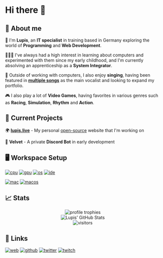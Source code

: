 # Hi there 👋
## 🚀 About me
🐺 I'm **Lupis**, an **IT specialist** in training based in Germany exploring the world of **Programming** and **Web Development**.

🧑🏻‍💻 I've always had a high interest in learning about computers and experimented with them since my early childhood, and I'm currently absolving an apprenticeship as a **System Integrator**.

🎤 Outside of working with computers, I also enjoy **singing**, having been featured in [**multiple songs**](https://open.spotify.com/playlist/2xUUaSCJS5CoNqH8UBDGwH) as the main vocalist and looking to expand my portfolio.

🎮 I also play a lot of **Video Games**, having favorites in various genres such as **Racing**, **Simulation**, **Rhythm** and **Action**.


## 🔭 Current Projects
🌍 [**lupis.live**](https://lupis.live)  -  My personal [open-source](https://github.com/lupisyoung/lupis.live) website that I'm working on

🤖 **Velvet**  -  A private **Discord Bot** in early development


## 🖥️ Workspace Setup
[![cpu](https://img.shields.io/badge/AMD-Ryzen_7_3700X-ED1C24?style=for-the-badge&logo=amd&logoColor=white)](https://www.amd.com/en/product/8446)
[![gpu](https://img.shields.io/badge/AMD-Radeon_RX_6750XT-ED1C24?style=for-the-badge&logo=amd&logoColor=white)](https://www.asus.com/motherboards-components/graphics-cards/dual/dual-rx6750xt-o12g/)
[![os](https://img.shields.io/badge/Windows_11_Pro-0078D4?style=for-the-badge&logo=windows&logoColor=white)](https://www.microsoft.com/software-download/windows11)
[![ide](https://img.shields.io/badge/VS_Code-007ACC?style=for-the-badge&logo=Visual-Studio-Code&logoColor=white)](https://code.visualstudio.com)

[![mac](https://img.shields.io/badge/Apple-MacBook_Air_M2-717378?style=for-the-badge&logo=apple&logoColor=white)](https://www.apple.com/macbook-air-13-and-15-m2/)
[![macos](https://img.shields.io/badge/macOS-Sonoma_14.3-578F1B?style=for-the-badge&logo=macos&logoColor=white)](https://www.apple.com/macos/sonoma/)

## 📈 Stats

<div align="center">
    <img src="https://github-profile-trophy.vercel.app/?username=lupisyoung&row=1&column=6&margin-h=8&theme=darkhub&count_private=true&margin-w=15&no-frame=true" alt="profile trophies" />
    <br />
    <img src="https://github-readme-stats.vercel.app/api?username=lupisyoung&show_icons=true&hide_border=true" alt="Lupis' GitHub Stats">
    <br />
    <img src="https://visitor-badge.laobi.icu/badge?page_id=lupisyoung.lupisyoung" alt="visitors">
</div>

## 🔗 Links
[![web](https://img.shields.io/badge/website-961850?style=for-the-badge&logo=google-chrome&logoColor=ffffff)](https://lupis.live)
[![github](https://img.shields.io/badge/github-181717?style=for-the-badge&logo=github&logoColor=ffffff)](https://github.com/lupisyoung)
[![twitter](https://img.shields.io/badge/twitter-1D9BF0?style=for-the-badge&logo=twitter&logoColor=ffffff)](https://twitter.com/smolwoofloop)
[![twitch](https://img.shields.io/badge/twitch-9146FF?style=for-the-badge&logo=twitch&logoColor=ffffff)](https://twitch.tv/smolwoofloop)


<!--
**LupisYoung/LupisYoung** is a ✨ _special_ ✨ repository because its `README.md` (this file) appears on your GitHub profile.

Here are some ideas to get you started:

- 🔭 I’m currently working on ...
- 🌱 I’m currently learning ...
- 👯 I’m looking to collaborate on ...
- 🤔 I’m looking for help with ...
- 💬 Ask me about ...
- 📫 How to reach me: ...
- 😄 Pronouns: ...
- ⚡ Fun fact: ...
-->
